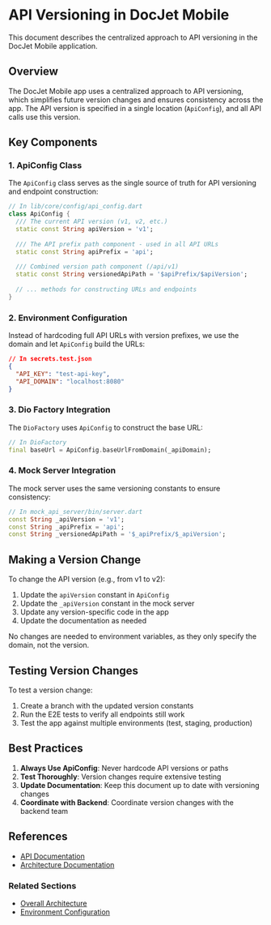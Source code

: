 # API Versioning in DocJet Mobile

This document describes the centralized approach to API versioning in the DocJet Mobile application.

## Overview

The DocJet Mobile app uses a centralized approach to API versioning, which simplifies future version changes and ensures consistency across the app. The API version is specified in a single location (`ApiConfig`), and all API calls use this version.

## Key Components

### 1. ApiConfig Class

The `ApiConfig` class serves as the single source of truth for API versioning and endpoint construction:

```dart
// In lib/core/config/api_config.dart
class ApiConfig {
  /// The current API version (v1, v2, etc.)
  static const String apiVersion = 'v1';
  
  /// The API prefix path component - used in all API URLs
  static const String apiPrefix = 'api';
  
  /// Combined version path component (/api/v1)
  static const String versionedApiPath = '$apiPrefix/$apiVersion';
  
  // ... methods for constructing URLs and endpoints
}
```

### 2. Environment Configuration

Instead of hardcoding full API URLs with version prefixes, we use the domain and let `ApiConfig` build the URLs:

```json
// In secrets.test.json
{
  "API_KEY": "test-api-key",
  "API_DOMAIN": "localhost:8080"
}
```

### 3. Dio Factory Integration

The `DioFactory` uses `ApiConfig` to construct the base URL:

```dart
// In DioFactory
final baseUrl = ApiConfig.baseUrlFromDomain(_apiDomain);
```

### 4. Mock Server Integration

The mock server uses the same versioning constants to ensure consistency:

```dart
// In mock_api_server/bin/server.dart
const String _apiVersion = 'v1';
const String _apiPrefix = 'api';
const String _versionedApiPath = '$_apiPrefix/$_apiVersion';
```

## Making a Version Change

To change the API version (e.g., from v1 to v2):

1. Update the `apiVersion` constant in `ApiConfig`
2. Update the `_apiVersion` constant in the mock server
3. Update any version-specific code in the app
4. Update the documentation as needed

No changes are needed to environment variables, as they only specify the domain, not the version.

## Testing Version Changes

To test a version change:

1. Create a branch with the updated version constants
2. Run the E2E tests to verify all endpoints still work
3. Test the app against multiple environments (test, staging, production)

## Best Practices

1. **Always Use ApiConfig**: Never hardcode API versions or paths
2. **Test Thoroughly**: Version changes require extensive testing
3. **Update Documentation**: Keep this document up to date with versioning changes
4. **Coordinate with Backend**: Coordinate version changes with the backend team

## References

- [API Documentation](docs/current/project-specification.md)
- [Architecture Documentation](docs/current/architecture-overview.md)

### Related Sections

* [Overall Architecture](./architecture-overview.md)
* [Environment Configuration](./setup-environment-config.md) 